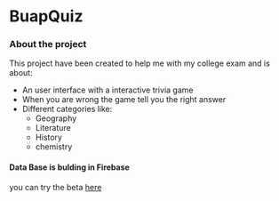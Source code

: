 # BuapQuiz

### About the project

This project have been created to help me with my college exam and is about:

- An user interface with a interactive trivia game
- When you are wrong the game tell you the right answer
- Different categories like:
	- Geography
	- Literature
	- History
	- chemistry



#### Data Base is bulding in Firebase


you can try the beta [here](https://myquizz.vercel.app/ "here")
